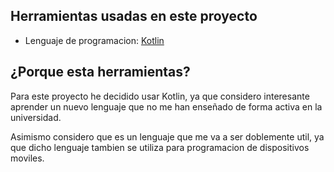 
## Herramientas usadas en este proyecto

- Lenguaje de programacion: [Kotlin](https://kotlinlang.org/)


## ¿Porque esta herramientas?

Para este proyecto he decidido usar Kotlin, ya que considero interesante aprender un nuevo lenguaje que no me han enseñado de forma activa en la universidad. 

Asimismo considero que es un lenguaje que me va a ser doblemente util, ya que dicho lenguaje tambien se utiliza para programacion de dispositivos moviles.